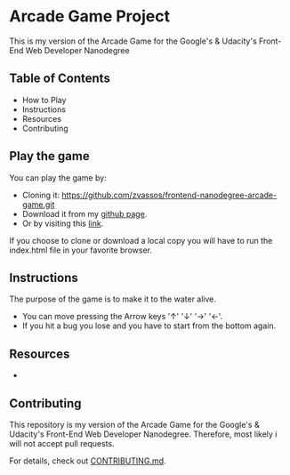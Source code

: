 # Arcade Game Project

This is my version of the Arcade Game for the Google's & Udacity's Front-End Web Developer Nanodegree

## Table of Contents

* How to Play
* Instructions
* Resources
* Contributing

## Play the game

You can play the game by:

* Cloning it: https://github.com/zvassos/frontend-nanodegree-arcade-game.git
* Download it from my [github page](https://github.com/zvassos/frontend-nanodegree-arcade-game). 
* Or by visiting this [link](http://htmlpreview.github.io/?https://github.com/zvassos/frontend-nanodegree-arcade-game/blob/master/index.html).

If you choose to clone or download a local copy you will have to run the index.html file in your favorite browser.

## Instructions

The purpose of the game is to make it to the water alive.

* You can move pressing the Arrow keys '↑' '↓' '→' '←'.
* If you hit a bug you lose and you have to start from the bottom again.


## Resources

-

## Contributing

This repository is my version of the Arcade Game for the Google's & Udacity's Front-End Web Developer Nanodegree. 
Therefore, most likely i will not accept pull requests.

For details, check out [CONTRIBUTING.md](CONTRIBUTING.md).
